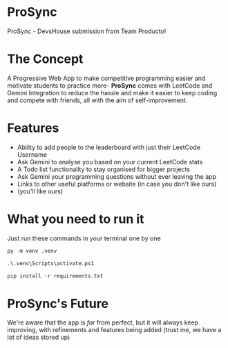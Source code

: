# ProSync
ProSync - DevsHouse submission from Team Producto!

# The Concept
A Progressive Web App to make competitive programming easier and motivate students to practice more- **ProSync** comes with LeetCode and Gemini Integration to reduce the hassle and make it easier to keep coding and compete with friends, all with the aim of self-improvement.

# Features
- Ability to add people to the leaderboard with just their LeetCode Username
- Ask Gemini to analyse you based on your current LeetCode stats
- A Todo list functionality to stay organised for bigger projects
- Ask Gemini your programming questions without ever leaving the app
- Links to other useful platforms or website (in case you don't like ours)
- (you'll like ours)

# What you need to run it

Just run these commands in your terminal one by one

```python
py -m venv .venv
```
```python
.\.venv\Scripts\activate.ps1
```
```python
pip install -r requirements.txt
```

# ProSync's Future
We're aware that the app is _far_ from perfect, but it will always keep improving, with refinements and features being added (trust me, we have a lot of ideas stored up)
